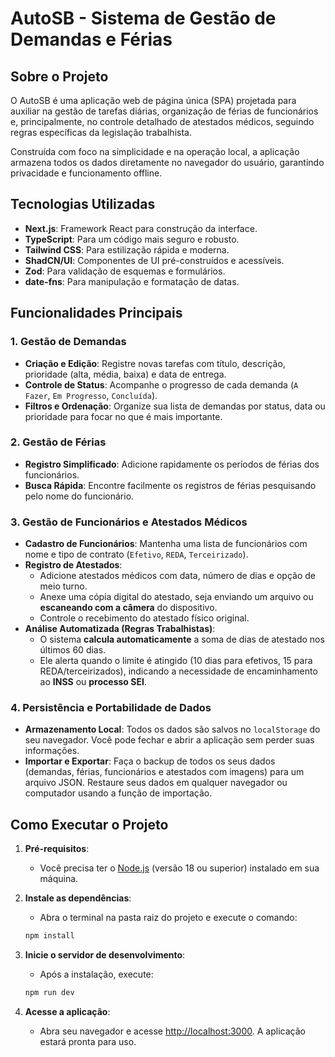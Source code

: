 # AutoSB - Sistema de Gestão de Demandas e Férias

## Sobre o Projeto

O AutoSB é uma aplicação web de página única (SPA) projetada para auxiliar na gestão de tarefas diárias, organização de férias de funcionários e, principalmente, no controle detalhado de atestados médicos, seguindo regras específicas da legislação trabalhista.

Construída com foco na simplicidade e na operação local, a aplicação armazena todos os dados diretamente no navegador do usuário, garantindo privacidade e funcionamento offline.

## Tecnologias Utilizadas

- **Next.js**: Framework React para construção da interface.
- **TypeScript**: Para um código mais seguro e robusto.
- **Tailwind CSS**: Para estilização rápida e moderna.
- **ShadCN/UI**: Componentes de UI pré-construídos e acessíveis.
- **Zod**: Para validação de esquemas e formulários.
- **date-fns**: Para manipulação e formatação de datas.

## Funcionalidades Principais

### 1. Gestão de Demandas
- **Criação e Edição**: Registre novas tarefas com título, descrição, prioridade (alta, média, baixa) e data de entrega.
- **Controle de Status**: Acompanhe o progresso de cada demanda (`A Fazer`, `Em Progresso`, `Concluída`).
- **Filtros e Ordenação**: Organize sua lista de demandas por status, data ou prioridade para focar no que é mais importante.

### 2. Gestão de Férias
- **Registro Simplificado**: Adicione rapidamente os períodos de férias dos funcionários.
- **Busca Rápida**: Encontre facilmente os registros de férias pesquisando pelo nome do funcionário.

### 3. Gestão de Funcionários e Atestados Médicos
- **Cadastro de Funcionários**: Mantenha uma lista de funcionários com nome e tipo de contrato (`Efetivo`, `REDA`, `Terceirizado`).
- **Registro de Atestados**:
    - Adicione atestados médicos com data, número de dias e opção de meio turno.
    - Anexe uma cópia digital do atestado, seja enviando um arquivo ou **escaneando com a câmera** do dispositivo.
    - Controle o recebimento do atestado físico original.
- **Análise Automatizada (Regras Trabalhistas)**:
    - O sistema **calcula automaticamente** a soma de dias de atestado nos últimos 60 dias.
    - Ele alerta quando o limite é atingido (10 dias para efetivos, 15 para REDA/terceirizados), indicando a necessidade de encaminhamento ao **INSS** ou **processo SEI**.

### 4. Persistência e Portabilidade de Dados
- **Armazenamento Local**: Todos os dados são salvos no `localStorage` do seu navegador. Você pode fechar e abrir a aplicação sem perder suas informações.
- **Importar e Exportar**: Faça o backup de todos os seus dados (demandas, férias, funcionários e atestados com imagens) para um arquivo JSON. Restaure seus dados em qualquer navegador ou computador usando a função de importação.

## Como Executar o Projeto

1.  **Pré-requisitos**:
    -   Você precisa ter o [Node.js](https://nodejs.org/) (versão 18 ou superior) instalado em sua máquina.

2.  **Instale as dependências**:
    -   Abra o terminal na pasta raiz do projeto e execute o comando:
    ```bash
    npm install
    ```

3.  **Inicie o servidor de desenvolvimento**:
    -   Após a instalação, execute:
    ```bash
    npm run dev
    ```

4.  **Acesse a aplicação**:
    -   Abra seu navegador e acesse [http://localhost:3000](http://localhost:3000). A aplicação estará pronta para uso.
